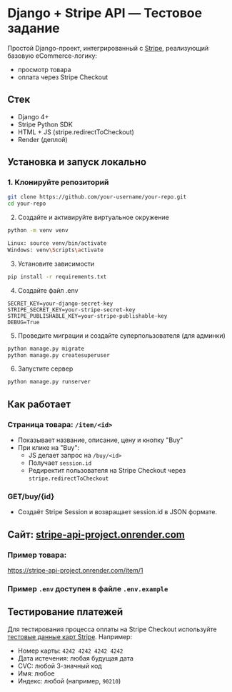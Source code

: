 # Django + Stripe API — Тестовое задание

Простой Django-проект, интегрированный с [Stripe](https://stripe.com), реализующий базовую eCommerce-логику:

* просмотр товара
* оплата через Stripe Checkout

## Стек

* Django 4+
* Stripe Python SDK
* HTML + JS (stripe.redirectToCheckout)
* Render (деплой)

## Установка и запуск локально

### 1. Клонируйте репозиторий

```bash
git clone https://github.com/your-username/your-repo.git
cd your-repo
```
2. Создайте и активируйте виртуальное окружение
```bash
python -m venv venv

Linux: source venv/bin/activate  
Windows: venv\Scripts\activate
```
3. Установите зависимости
```bash
pip install -r requirements.txt
```
4. Создайте файл .env
```
SECRET_KEY=your-django-secret-key
STRIPE_SECRET_KEY=your-stripe-secret-key
STRIPE_PUBLISHABLE_KEY=your-stripe-publishable-key
DEBUG=True
```
5. Проведите миграции и создайте суперпользователя (для админки)
```bash
python manage.py migrate
python manage.py createsuperuser
```
6. Запустите сервер
```bash
python manage.py runserver
```

## Как работает

### Страница товара: `/item/<id>`

- Показывает название, описание, цену и кнопку "Buy"
- При клике на "Buy":
  - JS делает запрос на `/buy/<id>`
  - Получает `session.id`
  - Редиректит пользователя на Stripe Checkout через `stripe.redirectToCheckout`

### GET/buy/{id}
- Создаёт Stripe Session и возвращает session.id в JSON формате.


## Сайт: [stripe-api-project.onrender.com](https://stripe-api-project.onrender.com)
### Пример товара:  
https://stripe-api-project.onrender.com/item/1

### Пример `.env` доступен в файле `.env.example`

## Тестирование платежей

Для тестирования процесса оплаты на Stripe Checkout используйте [тестовые данные карт Stripe](https://stripe.com/docs/testing#cards). Например:

* Номер карты: `4242 4242 4242 4242`
* Дата истечения: любая будущая дата
* CVC: любой 3-значный код
* Имя: любое
* Индекс: любой (например, `90210`)
